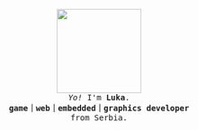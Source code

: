 <p align="center">
  
  <img width="150" src="https://thedise.me/src/images/hi.webp">
 <br> 
  <samp>
    <i>Yo!</i> I'm <b>Luka</b>.
    <br> 
    <strong>game｜web｜embedded｜graphics developer</strong><br> from Serbia.
  </samp>
</p>

